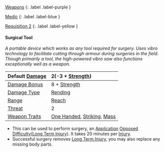 
[Weapons](Game/Weapons-List)
{: .label .label-purple }

[Medic](Game/Medic)
{: .label .label-blue }

[Requisition 2](Game/Deployment#Requisition)
{: .label .label-yellow }
#### Surgical Tool
*A portable device which works as any tool required for surgery. Uses vibro technology to facilitate cutting through armour during surgeries in the field. Though primarily a tool, the high-powered vibro saw also functions exceptionally well as a weapon.*

| Default [Damage](Core/Weapons#Calculating%20Damage) | 2(-3 + [Strength](Game/Core/Strength)) |
| :--- | :--- |
| [Damage Bonus](Game/Core/Weapons#Damage%20Bonus) | 8 + [Strength](Game/Core/Strength) |
| [Damage Type](Core/Weapons#Damage%20Type) | [Rending](Game/Core/Injury#Rending) |
| [Range](Core/Weapons#Range) | [Reach](Game/Core/Movement#Reach) |
| [Threat](Core/Weapons#Threat) | 2 |
| [Weapon Traits](Core/Weapon-Traits) | [One Handed](Game/Core/Blocks/One-Handed), [Striking](Game/Core/Blocks/Striking), [Mass](Game/Core/Blocks/Mass) |

* This can be used to perform surgery, an [Application](Game/Core/Intelligence#Application) [Opposed Difficulty](Game/Core/Skills#Opposed%20Difficulty)([Long Term Injury](Game/Core/Effects#Long%20Term%20Injury)). It takes 20 minutes per [Injury](Game/Core/Injury).
* Successful surgery removes [Long Term Injury](Game/Core/Effects#Long%20Term%20Injury), you may also replace any missing body parts.

